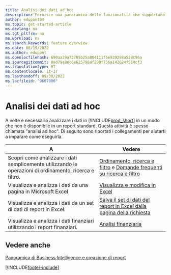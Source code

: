 ```yaml
---
title: Analisi dei dati ad hoc
description: Fornisce una panoramica delle funzionalità che supportano le attività di analisi dei dati ad hoc nel prodotto Business Central.
author: edupont04
ms.topic: get-started-article
ms.devlang: na
ms.tgt_pltfrm: na
ms.workload: na
ms.search.keywords: feature overview
ms.date: 08/19/2022
ms.author: edupont
ms.openlocfilehash: 690aa39a73705b25a804111fbe939298a528c96a
ms.sourcegitcommit: 8ad79e0ec6e625796af298f756a142624f514cf3
ms.translationtype: HT
ms.contentlocale: it-IT
ms.lasthandoff: 09/30/2022
ms.locfileid: "9607906"
---
```

# <a name="ad-hoc-data-analysis"></a>Analisi dei dati ad hoc

A volte è necessario analizzare i dati in [!INCLUDE[prod_short](includes/prod_short.md)] in un modo che non è disponibile in un report standard. Questa attività è spesso chiamata "analisi ad hoc". Di seguito sono riportati i collegamenti per aiutarti a imparare come eseguirla.

| A | Vedere |
| --- | --- |
| Scopri come analizzare i dati semplicemente utilizzando le operazioni di ordinamento, ricerca e filtro. | [Ordinamento, ricerca e filtro](ui-enter-criteria-filters.md) e [Domande frequenti su ricerca e filtro](ui-search-filter-faq.yml) |
| Visualizza e analizza i dati da una pagina in Microsoft Excel | [Visualizza e modifica in Excel](across-work-with-excel.md) |
| Visualizza e analizza i dati da un set di dati di report in Excel. | [Salva il set di dati del report in Excel dalla pagina della richiesta](/dynamics365-release-plan/2021wave1/smb/dynamics365-business-central/save-report-dataset-excel-request-page) |
| Visualizza e analizza i dati finanziari utilizzando i report finanziari. | [Analisi finanziaria](bi.md) |

## <a name="see-also"></a>Vedere anche

[Panoramica di Business Intelligence e creazione di report](ui-work-report.md)

[!INCLUDE[footer-include](includes/footer-banner.md)]
